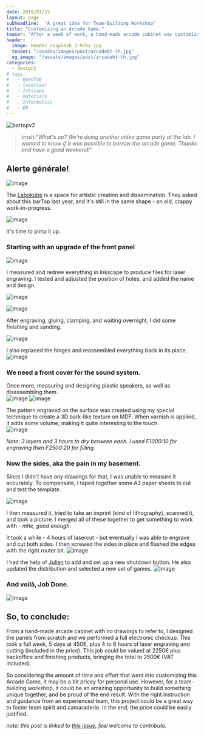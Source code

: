 ```yaml
---
date: 2019/01/15
layout: page
subheadline:  "A great idea for Team-Building Workshop"
title: "Customizing an Arcade Game."
teaser: "After a week of work, a hand-made arcade cabinet was customized with a full electronic checkup."
header:
  image: header_unsplash_2-970x.jpg
  teaser: "/assets/images/post/arcadebt-th.jpg"
  og_image: "/assets/images/post/arcadebt-th.jpg"
categories:
  - design2
# tags:
#   - Openfab
#   - lasersaur
#   - Inkscape
#   - materials
#   - Informatics
#   - EN
---
```


![bartopv2](https://user-images.githubusercontent.com/12049360/51187850-01e2f180-18dd-11e9-9f76-1d9df48cb3f6.gif)
> trnslt:_"What's up? We're doing another video game party at the lab. I wanted to know if it was possible to borrow the arcade game. Thanks and have a good weekend!"_

## Alerte générale! 
![image](https://user-images.githubusercontent.com/12049360/51194272-02828480-18eb-11e9-86dd-c8326ed798b2.png)

The [Labokube](https://www.labokube.xyz/) is a space for artistic creation and dissemination.
They asked about this barTop last year, and it's still in the same shape - an old, crappy work-in-progress.  

![image](https://user-images.githubusercontent.com/12049360/50767774-6ae3bd00-127e-11e9-8915-d829ec443019.png)

It's time to pimp it up.

### Starting with an upgrade of the front panel
![image](https://user-images.githubusercontent.com/12049360/50767845-b5653980-127e-11e9-908c-cbbd2bd3a593.png)

I measured and redrew everything in Inkscape to produce files for laser engraving. I tested and adjusted the position of holes, and added the name and design. 

![image](https://user-images.githubusercontent.com/12049360/50791291-b7042100-12c1-11e9-9c07-abc6c30ef8bd.png)

![image](https://user-images.githubusercontent.com/12049360/50791350-db5ffd80-12c1-11e9-90db-4ebd764b9c29.png)

After engraving, gluing, clamping, and waiting overnight, I did some finishing and sanding.

![image](https://user-images.githubusercontent.com/12049360/50826559-40583980-133c-11e9-83de-5d26bb6a1dfa.png)

I also replaced the hinges and reassembled everything back in its place. 
![image](https://user-images.githubusercontent.com/12049360/50849292-dc9f3200-1376-11e9-9e05-db47f9d26ed2.png)

### We need a front cover for the sound system.
Once more, measuring and designing plastic speakers, as well as disassembling them.   
![image](https://user-images.githubusercontent.com/12049360/50968078-54d23880-14da-11e9-9230-595138c83b40.png)
![image](https://user-images.githubusercontent.com/12049360/51033834-f45bfd80-15a4-11e9-97b1-71e6deb348fa.png)

The pattern engraved on the surface was created using my special technique to create a 3D bark-like texture on MDF. When varnish is applied, it adds some volume, making it quite interesting to the touch.  
![image](https://user-images.githubusercontent.com/12049360/51033924-4735b500-15a5-11e9-806d-58dfe93efc0a.png)

*Note: 3 layers and 3 hours to dry between each. I used F1000:10 for engraving then F2500:20 for filling.*

### Now the sides, aka the pain in my basement.
Since I didn't have any drawings for that, I was unable to measure it accurately. To compensate, I taped together some A3 paper sheets to cut and test the template.

![image](https://user-images.githubusercontent.com/12049360/50895638-ed978400-1406-11e9-9bd8-3b6680a6d9b6.png)

I then measured it, tried to take an imprint (kind of lithography), scanned it, and took a picture. I merged all of these together to get something to work with - _mhe, good enough._

It took a while - 4 hours of lasercut - but eventually I was able to engrave and cut both sides. I then screwed the sides in place and flushed the edges with the right router bit.
![image](https://user-images.githubusercontent.com/12049360/51190846-6903a480-18e3-11e9-8b1b-64b9f67a54ab.png)

I had the help of [Julien](https://github.com/Jorgininho) to add and set up a new shutdown button. He also updated the distribution and selected a new set of games. 
![image](https://user-images.githubusercontent.com/12049360/51034563-73523580-15a7-11e9-9235-bcd3a7aef771.png)


### And voilà, Job Done.
![image](https://user-images.githubusercontent.com/12049360/51034601-92e95e00-15a7-11e9-8bc8-ab67590f67e8.png)


So, to conclude:  
---
From a hand-made arcade cabinet with no drawings to refer to, I designed the panels from scratch and we performed a full electronic checkup. 
This took a full week, 5 days at 450€, plus 4 to 6 hours of laser engraving and cutting (included in the price). 
This job could be valued at 2250€ plus backoffice and finishing products, bringing the total to 2500€ (VAT included).

So considering the amount of time and effort that went into customizing this Arcade Game, it may be a bit pricey for personal use. However, for a team-building workshop, it could be an amazing opportunity to build something unique together, and be proud of the end result. With the right instruction and guidance from an experienced team, this project could be a great way to foster team spirit and camaraderie. In the end, the price could be easily justified.

*note: this post is linked to [this issue](https://github.com/openfab-lab/toolsDocs/issues/17), feel welcome to contribute.*

